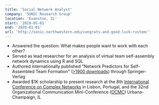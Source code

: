 ```yaml
---
title: 'Social Network Analyst'
company: 'SONIC Research Group'
location: 'Evanston, IL'
start: '2019-05-01'
end: '2020-01-01'
url: 'http://sonic.northwestern.edu/congrats-and-good-luck-rustom/'
---
```


- Answered the question: What makes people want to work with each other?
- Served as lead researcher for an analysis of virtual team self-assembly network dynamics using R and SQL
- Authored internationally published "Network Predictors for Self-Assembled Team Formation" ([>1900 downloads](https://link.springer.com/chapter/10.1007/978-3-030-36683-4_77)) through Springer-Verlag
- Awarded \$1K scholarship to present research at the 8th [International Conference on Complex Networks](https://static1.squarespace.com/static/5c7565534d546e6335d5342c/t/5ddb8b08460bea39445ad359/1574669094304/Booklet2019_v4.pdf) in Lisbon, Portugal, and the 32nd Organizational Communication Mini-Conference ([OCMC](https://publish.illinois.edu/ocmc-2019/conference-presenters/)) Urbana-Champaign, IL
